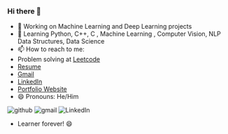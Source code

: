 ### Hi there 👋



- 🔭 Working on Machine Learning and Deep Learning projects
- 🌱 Learning Python, C++, C , Machine Learning , Computer Vision, NLP Data Structures, Data Science
- 📫 How to reach to me: 
- Problem solving at [Leetcode](https://leetcode.com/u/prakhar_srivastavaa/)
- [Resume](https://drive.google.com/file/d/1OK4ACYAHSVmZN3ti-ea634QtACyuExxv/view?usp=sharing)
- [Gmail](https://emailprakharsrivastava@gmail.com)
- [LinkedIn](https://www.linkedin.com/in/ayush-sinha-042a69192/)
- [Portfolio Website](https://sinhaayush0829.wixsite.com/thatsme)
- 😄 Pronouns: He/Him

![github](https://img.shields.io/badge/GitHub-000000?style=for-the-badge&logo=GitHub&logoColor=white)
![gmail](https://img.shields.io/badge/Gmail-D14836?style=for-the-badge&logo=gmail&logoColor=white)
![LinkedIn](https://img.shields.io/badge/LinkedIn-0077B5?style=for-the-badge&logo=linkedin&logoColor=white)

- Learner forever! 😄 
